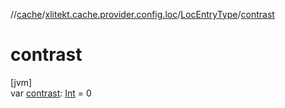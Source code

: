 //[cache](../../../index.md)/[xlitekt.cache.provider.config.loc](../index.md)/[LocEntryType](index.md)/[contrast](contrast.md)

# contrast

[jvm]\
var [contrast](contrast.md): [Int](https://kotlinlang.org/api/latest/jvm/stdlib/kotlin/-int/index.html) = 0

